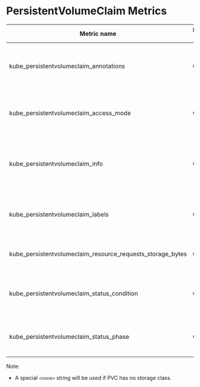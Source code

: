 # PersistentVolumeClaim Metrics

| Metric name| Metric type | Labels/tags | Status |
| ---------- | ----------- | ----------- | ----------- |
| kube_persistentvolumeclaim_annotations | Gauge | `persistentvolumeclaim`=&lt;persistentvolumeclaim-name&gt; <br> `namespace`=&lt;persistentvolumeclaim-namespace&gt; <br> `annotation_PERSISTENTVOLUMECLAIM_ANNOTATION`=&lt;PERSISTENTVOLUMECLAIM_ANNOATION&gt;  | STABLE |
| kube_persistentvolumeclaim_access_mode | Gauge | `access_mode`=&lt;persistentvolumeclaim-access-mode&gt; <br>`namespace`=&lt;persistentvolumeclaim-namespace&gt; <br> `persistentvolumeclaim`=&lt;persistentvolumeclaim-name&gt; | STABLE |
| kube_persistentvolumeclaim_info | Gauge | `namespace`=&lt;persistentvolumeclaim-namespace&gt; <br> `persistentvolumeclaim`=&lt;persistentvolumeclaim-name&gt; <br> `storageclass`=&lt;persistentvolumeclaim-storageclassname&gt;<br>`volumename`=&lt;volumename&gt; | STABLE |
| kube_persistentvolumeclaim_labels | Gauge | `persistentvolumeclaim`=&lt;persistentvolumeclaim-name&gt; <br> `namespace`=&lt;persistentvolumeclaim-namespace&gt; <br> `label_PERSISTENTVOLUMECLAIM_LABEL`=&lt;PERSISTENTVOLUMECLAIM_LABEL&gt;  | STABLE |
| kube_persistentvolumeclaim_resource_requests_storage_bytes | Gauge | `namespace`=&lt;persistentvolumeclaim-namespace&gt; <br> `persistentvolumeclaim`=&lt;persistentvolumeclaim-name&gt; | STABLE |
| kube_persistentvolumeclaim_status_condition | Gauge | `namespace` =&lt;persistentvolumeclaim-namespace&gt; <br> `persistentvolumeclaim`=&lt;persistentvolumeclaim-name&gt; <br> `type`=&lt;persistentvolumeclaim-condition-type&gt; <br> `status`=&lt;true\|false\|unknown&gt;  | EXPERIMENTAL |
| kube_persistentvolumeclaim_status_phase | Gauge | `namespace`=&lt;persistentvolumeclaim-namespace&gt; <br> `persistentvolumeclaim`=&lt;persistentvolumeclaim-name&gt; <br> `phase`=&lt;Pending\|Bound\|Lost&gt; | STABLE |

Note:

- A special `<none>` string will be used if PVC has no storage class.
